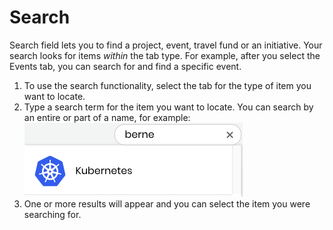 # Search

Search field lets you to find a project, event, travel fund or an initiative. Your search looks for items _within_ the tab type. For example, after you select the Events tab, you can search for and find a specific event.

1. To use the search functionality, select the tab for the type of item you want to locate.
2. Type a search term for the item you want to locate. You can search by an entire or part of a name, for example:  ![](../../.gitbook/assets/7416595.png)                                                                                                                                                                                                                                                                                                                  
3. One or more results will appear and you can select the item you were searching for.


